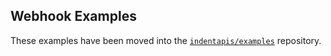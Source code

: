 ## Webhook Examples

These examples have been moved into the [`indentapis/examples`](https://github.com/indentapis/examples) repository.

